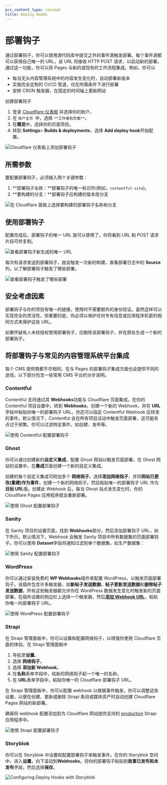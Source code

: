 ```yaml
---
pcx_content_type: concept
title: Deploy Hooks
---
```


# 部署钩子

通过部署钩子，你可以使用源代码库中提交之外的事件源触发部署。每个事件源都可以获得自己唯一的 URL，该 URL 将接收 HTTP POST 请求，以启动新的部署。通过这一功能，你可以将 Pages 与新的或现有的工作流程集成。例如，你可以

- 每当无头内容管理系统中的内容发生变化时，自动部署新版本
- 实施完全定制的 CI/CD 管道，仅在所需条件下进行部署
- 安排 CRON 触发器，在固定的时间轴上更新网站

创建部署钩子

1. 登录 [Cloudflare 仪表板](https://dash.cloudflare.com) 并选择你的账户。
2. 在 `账户主页 `中，选择 `**工作者和页面**`。
3. 在**概览**中，选择你的页面项目。
4. 转到 **Settings**> **Builds & deployments**，选择 **Add deploy hook**开始配置。

![Cloudflare 仪表板上添加部署钩子](/images/pages/platform/deploy-hooks-add.png)

## 所需参数

要配置部署钩子，必须输入两个关键参数：

1.  **部署钩子名称：**部署钩子的唯一标识符(例如，`contentful-site`)。
2.  **要构建的分支：**部署钩子应构建的版本库分支

![在 Cloudflare 面板上选择要构建的部署钩子名称和分支](/images/pages/platform/deploy-hooks-configure.png)

## 使用部署钩子

配置完成后，部署钩子的唯一 URL 就可以使用了。你将看到 URL 和 POST 请求片段可供复制。

![查看部署钩子新生成的唯一 URL](/images/pages/platform/deploy-hooks-details.png)

每次有请求发送到部署钩子，就会触发一次新的构建。查看部署日志中的 **Source**列，以了解部署钩子触发了哪些部署。

![查看部署钩子触发了哪些部署](/images/pages/platform/deploy-hooks-deployment-logs.png)

## 安全考虑因素

部署钩子与你的项目有唯一的链接，使用时不需要额外的身份验证。虽然这样可以实现完全的灵活性，但重要的是，你必须以保护任何专有信息或应用程序机密的相同方式来保护这些 URL。

如果怀疑有人未经授权使用部署钩子，应删除该部署钩子，并在原处生成一个新的部署钩子。

## 将部署钩子与常见的内容管理系统平台集成

每个 CMS 提供商都不尽相同，在与 Pages 的部署钩子集成方面也会提供不同的途径。以下部分包含一些常用 CMS 平台的分步说明。

### Contentful

Contentful 支持通过其 **Webhooks**功能与 Cloudflare 页面集成。在你的 Contentful 项目设置中，转到 **Webhooks**，创建一个新的 Webhook，并在 **URL**字段中粘贴你唯一的部署钩子 URL。你还可以指定 Contentful Webhook 应转发的事件。默认情况下，Contentful 会在所有项目活动中触发页面部署，这可能有点过于频繁。你可以过滤特定事件，如创建、发布等。

![使用 Contentful 配置部署钩子](/images/pages/platform/contentful.png)

### Ghost

你可以通过创建新的**自定义集成**，配置 Ghost 网站以触发页面部署。在 Ghost 网站的设置中，在**集成**页面创建一个新的自定义集成。

创建的每个自定义集成可附加多个 **网络钩子**。选择**添加网络钩子**，并将**网站已更改(重建)**作为**事件**，创建一个新的网络钩子。然后粘贴唯一的部署钩子 URL 作为 **目标 URL**值。创建此 Webhook 后，每当 Ghost 站点发生变化时，你的 Cloudflare Pages 应用程序就会重新部署。

![使用 Ghost 配置部署钩子](/images/pages/platform/ghost.png)

### Sanity

在 Sanity 项目的设置页面，找到 **Webhooks**部分，然后添加部署钩子 URL，如下所示。默认情况下，Webhook 会触发 Sanity 项目中所有数据集的页面部署钩子。你可以使用 **Dataset**字段将通知过滤到单个数据集，如生产数据集：

![使用 Sanity 配置部署钩子](/images/pages/platform/sanity.png)

### WordPress

你可以通过安装免费的 **WP Webhooks**插件来配置 WordPress，以触发页面部署钩子。该插件包含许多触发器，如**新帖子发送数据、帖子更新发送数据**和**删除帖子发送数据**，所有这些触发器都允许你在 WordPress 数据发生变化时触发新的页面部署。在插件设置的侧边栏上选择一个触发器，然后[**添加 Webhook URL**](https://wordpress.org/plugins/wp-webhooks/)，粘贴你唯一的部署钩子 URL。

![使用 WordPress 配置部署钩子](/images/pages/platform/wordpress.png)

### Strapi

在 Strapi 管理面板中，你可以设置和配置网络钩子，以增强你使用 Cloudflare 页面的体验。在 Strapi 管理面板中

1.  导航至**设置**。
2.  选择 **网络钩子**。
3.  选择 **添加新 Webhook**。
4.  在**名称**表单字段中，给新的网络钩子起一个唯一的名称。
5.  在 **URL**表单字段中，粘贴你唯一的 Cloudflare 部署钩子 URL。

在 Strapi 管理面板中，你可以配置 webhook 以根据事件触发。你可以调整这些设置，以便在创建、更新或删除 Strapi 条目或媒体资产时自动创建 Cloudflare Pages 网站的新部署。

确保将 webhook 配置添加到为 Cloudflare 网站提供支持的 [production](https://strapi.io/documentation/developer-docs/latest/setup-deployment-guides/installation.html) Strapi 应用程序中。

![使用 Strapi 配置部署钩子](/images/pages/platform/strapi.png)

### Storyblok

你可以在 Storyblok 中设置和配置部署钩子来触发事件。在你的 Storyblok 空间中，进入**设置**，向下滚动到**Webhooks**。将你的部署钩子粘贴到**故事已发布和未发布**字段，然后选择**保存**。

![Configuring Deploy Hooks with Storyblok](https://user-images.githubusercontent.com/53130544/161367254-ff475f3b-2821-4ee8-a175-8e96e779aa08.png)
